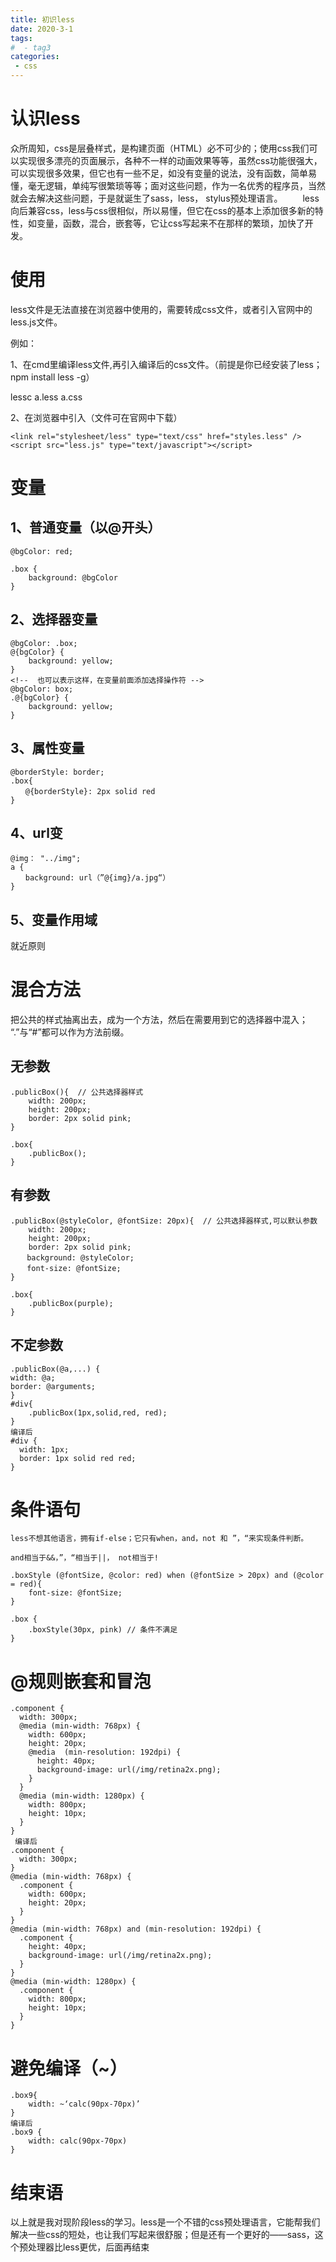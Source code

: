 ```yaml
---
title: 初识less
date: 2020-3-1
tags:
#  - tag3
categories: 
 - css
---
```


# 认识less
众所周知，css是层叠样式，是构建页面（HTML）必不可少的；使用css我们可以实现很多漂亮的页面展示，各种不一样的动画效果等等，虽然css功能很强大，可以实现很多效果，但它也有一些不足，如没有变量的说法，没有函数，简单易懂，毫无逻辑，单纯写很繁琐等等；面对这些问题，作为一名优秀的程序员，当然就会去解决这些问题，于是就诞生了sass，less， stylus预处理语言。
　　less向后兼容css，less与css很相似，所以易懂，但它在css的基本上添加很多新的特性，如变量，函数，混合，嵌套等，它让css写起来不在那样的繁琐，加快了开发。

# 使用
less文件是无法直接在浏览器中使用的，需要转成css文件，或者引入官网中的less.js文件。

例如：

1、在cmd里编译less文件,再引入编译后的css文件。（前提是你已经安装了less；npm install less -g）

lessc a.less a.css

2、在浏览器中引入（文件可在官网中下载）

```
<link rel="stylesheet/less" type="text/css" href="styles.less" />
<script src="less.js" type="text/javascript"></script>
```

# 变量 

## 1、普通变量（以@开头）
```
@bgColor: red;

.box {
    background: @bgColor
}
```
## 2、选择器变量
```
@bgColor: .box;
@{bgColor} {
    background: yellow;
}
<!--  也可以表示这样，在变量前面添加选择操作符 -->
@bgColor: box;
.@{bgColor} {
    background: yellow;
}
```
## 3、属性变量

```
@borderStyle: border;
.box{
　　@{borderStyle}: 2px solid red
}
```

## 4、url变
```
@img： "../img";
a {
　　background: url（”@{img}/a.jpg“）
}
```
## 5、变量作用域

就近原则

# 混合方法

把公共的样式抽离出去，成为一个方法，然后在需要用到它的选择器中混入；
“.”与“#”都可以作为方法前缀。

## 无参数

```
.publicBox(){  // 公共选择器样式
    width: 200px;
    height: 200px;
    border: 2px solid pink;
}

.box{
    .publicBox();
}

```

## 有参数
```
.publicBox(@styleColor, @fontSize: 20px){  // 公共选择器样式,可以默认参数
    width: 200px;
    height: 200px;
    border: 2px solid pink;
　  background: @styleColor;
　  font-size: @fontSize;
}

.box{
    .publicBox(purple);
}
```

## 不定参数

```
.publicBox(@a,...) {
width: @a;
border: @arguments;
}
#div{
    .publicBox(1px,solid,red, red);
}
编译后
#div {
  width: 1px;
  border: 1px solid red red;
}
```

# 条件语句

```
less不想其他语言，拥有if-else；它只有when，and，not 和 ”，“来实现条件判断。

and相当于&&，”，“相当于||， not相当于!

.boxStyle (@fontSize, @color: red) when (@fontSize > 20px) and (@color = red){
    font-size: @fontSize;
}

.box {
    .boxStyle(30px, pink) // 条件不满足
}
```

# @规则嵌套和冒泡

```
.component {
  width: 300px;
  @media (min-width: 768px) {
    width: 600px;
    height: 20px;
    @media  (min-resolution: 192dpi) {
      height: 40px;
      background-image: url(/img/retina2x.png);
    }
  }
  @media (min-width: 1280px) {
    width: 800px;
    height: 10px;
  }
}
 编译后
.component {
  width: 300px;
}
@media (min-width: 768px) {
  .component {
    width: 600px;
    height: 20px;
  }
}
@media (min-width: 768px) and (min-resolution: 192dpi) {
  .component {
    height: 40px;
    background-image: url(/img/retina2x.png);
  }
}
@media (min-width: 1280px) {
  .component {
    width: 800px;
    height: 10px;
  }
}
```
# 避免编译（~）
```
.box9{
    width: ~‘calc(90px-70px)’
}
编译后
.box9 {
    width: calc(90px-70px)
}
```
# 结束语
以上就是我对现阶段less的学习。less是一个不错的css预处理语言，它能帮我们解决一些css的短处，也让我们写起来很舒服；但是还有一个更好的——sass，这个预处理器比less更优，后面再结束


<Vssue title="Vssue Demo" />